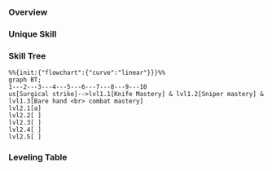 ### Overview
### Unique Skill
### Skill Tree
```mermaid
%%{init:{"flowchart":{"curve":"linear"}}}%%
graph BT;
1---2---3---4---5---6---7---8---9---10
us[Surgical strike]-->lvl1.1[Knife Mastery] & lvl1.2[Sniper mastery] & lvl1.3[Bare hand <br> combat mastery]
lvl2.1[a]
lvl2.2[ ]
lvl2.3[ ]
lvl2.4[ ]
lvl2.5[ ] 
```
### Leveling Table